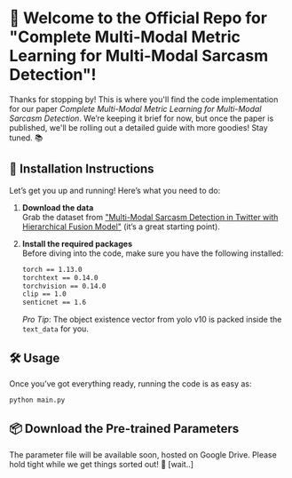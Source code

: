 # 🎉 Welcome to the Official Repo for "Complete Multi-Modal Metric Learning for Multi-Modal Sarcasm Detection"! 

Thanks for stopping by! This is where you'll find the code implementation for our paper *Complete Multi-Modal Metric Learning for Multi-Modal Sarcasm Detection*. We’re keeping it brief for now, but once the paper is published, we'll be rolling out a detailed guide with more goodies! Stay tuned. 📚

## 🚀 Installation Instructions
Let’s get you up and running! Here’s what you need to do:

1. **Download the data**  
   Grab the dataset from ["Multi-Modal Sarcasm Detection in Twitter with Hierarchical Fusion Model"](https://github.com/ZLJ2015106/pytorch-multimodal_sarcasm_detection.git) (it’s a great starting point).

2. **Install the required packages**  
   Before diving into the code, make sure you have the following installed:
   ```bash
   torch == 1.13.0
   torchtext == 0.14.0
   torchvision == 0.14.0
   clip == 1.0
   senticnet == 1.6
   ```
   *Pro Tip*: The object existence vector from yolo v10 is packed inside the `text_data` for you.

## 🛠️ Usage

Once you’ve got everything ready, running the code is as easy as:

```bash
python main.py
```

## 📦 Download the Pre-trained Parameters

The parameter file will be available soon, hosted on Google Drive. Please hold tight while we get things sorted out! 🙏 [wait..]
